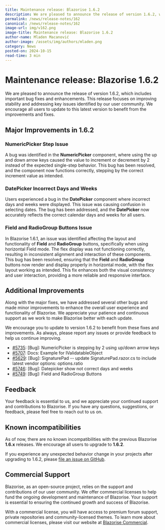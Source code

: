 ```yaml
---
title: Maintenance release: Blazorise 1.6.2
description: We are pleased to announce the release of version 1.6.2, which includes important bug fixes and enhancements. This release focuses on improving stability and addressing key issues identified by our user community.
permalink: /news/release-notes/162
canonical: /news/release-notes/162
image-url: img/v162.png
image-title: Maintenance release: Blazorise 1.6.2
author-name: Mladen Macanović
author-image: /assets/img/authors/mladen.png
category: News
posted-on: 2024-10-15
read-time: 3 min
---
```


# Maintenance release: Blazorise 1.6.2

We are pleased to announce the release of version 1.6.2, which includes important bug fixes and enhancements. This release focuses on improving stability and addressing key issues identified by our user community. We encourage all users to update to this latest version to benefit from the improvements and fixes.

## Major Improvements in 1.6.2

### NumericPicker Step Issue

A bug was identified in the **NumericPicker** component, where using the up and down arrow keys caused the value to increment or decrement by 2 instead of the expected single-step behavior. This bug has been resolved, and the component now functions correctly, stepping by the correct increment value as intended.

### DatePicker Incorrect Days and Weeks

Users experienced a bug in the **DatePicker** component where incorrect days and weeks were displayed. This issue was causing confusion in selecting dates. The bug has been addressed, and the **DatePicker** now accurately reflects the correct calendar days and weeks for all users.

### Field and RadioGroup Buttons Issue

In Blazorise 1.6.1, an issue was identified affecting the layout and functionality of **Field** and **RadioGroup** buttons, specifically when using horizontal Field mode. The flex display was not functioning correctly, resulting in inconsistent alignment and interaction of these components. This bug has been resolved, ensuring that the **Field** and **RadioGroup** buttons now render and display properly in horizontal mode, with the flex layout working as intended. This fix enhances both the visual consistency and user interaction, providing a more reliable and responsive interface.

## Additional Improvements

Along with the major fixes, we have addressed several other bugs and made minor improvements to enhance the overall user experience and functionality of Blazorise. We appreciate your patience and continuous support as we work to make Blazorise better with each update.

We encourage you to update to version 1.6.2 to benefit from these fixes and improvements. As always, please report any issues or provide feedback to help us continue improving.

- [#5735](https://github.com/Megabit/Blazorise/issues/5735): [Bug]: NumericPicker is stepping by 2 using up/down arrow keys
- [#5707](https://github.com/Megabit/Blazorise/issues/5707): Docs: Example for IValidatableObject
- [#5629](https://github.com/Megabit/Blazorise/issues/5629): [Bug]: SignaturePad -- update SignaturePad.razor.cs to include latest vendor options: options.ratio
- [#5746](https://github.com/Megabit/Blazorise/issues/5746): [Bug]: Datepicker show not correct days and weeks
- [#5749](https://github.com/Megabit/Blazorise/issues/5749): [Bug]: Field and RadioGroup Buttons

## Feedback

Your feedback is essential to us, and we appreciate your continued support and contributions to Blazorise. If you have any questions, suggestions, or feedback, please feel free to reach out to us on.

## Known incompatibilities

As of now, there are no known incompatibilities with the previous Blazorise **1.6.x** releases. We encourage all users to upgrade to **1.6.2**.

If you experience any unexpected behavior change in your projects after upgrading to 1.6.2, please [file an issue on GitHub](https://github.com/Megabit/Blazorise/issues).

## Commercial Support

Blazorise, as an open-source project, relies on the support and contributions of our user community. We offer commercial licenses to help fund the ongoing development and maintenance of Blazorise. Your support is essential to ensuring the continued growth and success of Blazorise.

With a commercial license, you will have access to premium forum support, private repositories and community-licensed themes. To learn more about commercial licenses, please visit our website at [Blazorise Commercial](https://blazorise.com/commercial).

